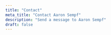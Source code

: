 ```yaml
---
title: "Contact"
meta_title: "Contact Aaron Sempf"
description: "Send a message to Aaron Sempf"
draft: false
---
```

